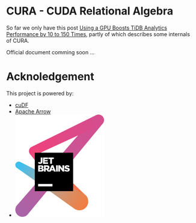 # CURA - CUDA Relational Algebra

So far we only have this post [Using a GPU Boosts TiDB Analytics Performance by 10 to 150 Times](https://en.pingcap.com/blog/use-gpu-boosts-tidb-analytics-performance-by-10-to-150-times), partly of which describes some internals of CURA.

Official document comming soon ...

# Acknoledgement

This project is powered by:
* [cuDF](https://github.com/rapidsai/cudf)
* [Apache Arrow](https://github.com/apache/arrow)
* [<img src="docs/jetbrains-variant-3.svg">](https://www.jetbrains.com/)
